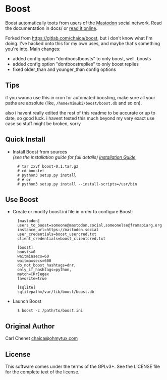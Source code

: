 # Boost

Boost automatically toots from users of the [Mastodon](https://mastodon.social) social network. Read the documentation in docs/
or [read it online](https://mastodonboost.readthedocs.org/en/latest/).

Forked from <https://gitlab.com/chaica/boost>, but i don't know what I'm doing. I've hacked onto this for my own uses, and maybe that's something you're into. Main changes:

- added config option "dontboostboosts" to only boost, well. boosts
- added config option "dontboostreplies" to only boost replies
- fixed older_than and younger_than config options 

## Tips

if you wanna use this in cron for automated boosting, make sure all your paths are absolute (like, `/home/mimuki/boost/boost.db` and so on).

also i havent really edited the rest of this readme to be accurate or up to date, so good luck. i havent tested this much beyond my very exact use case so stuff might be broken, sorry

## Quick Install

* Install Boost from sources    
  *(see the installation guide for full details)
  [Installation Guide](http://mastodonboost.readthedocs.org/en/latest/install.html)*
  

        # tar zxvf boost-0.1.tar.gz
        # cd boostet
        # python3 setup.py install
        # # or
        # python3 setup.py install --install-scripts=/usr/bin

## Use Boost

* Create or modify boost.ini file in order to configure Boost:

        [mastodon]
        users_to_boost=someone@mastodon.social,someonelse@framapiarg.org
        instance_url=https://mastodon.social
        user_credentials=boost_usercred.txt
        client_credentials=boost_clientcred.txt

        [boost]
        boosts=0
        waitminsecs=60
        waitmaxsecs=600
        do_not_boost_hashtags=dnr,
        only_if_hashtags=python,
        match=[Rr]egex
        favorite=true

        [sqlite]
        sqlitepath=/var/lib/boost/boost.db

* Launch Boost

        $ boost -c /path/to/boost.ini

## Original Author

Carl Chenet <chaica@ohmytux.com>

## License

This software comes under the terms of the GPLv3+. See the LICENSE file for the complete text of the license.
